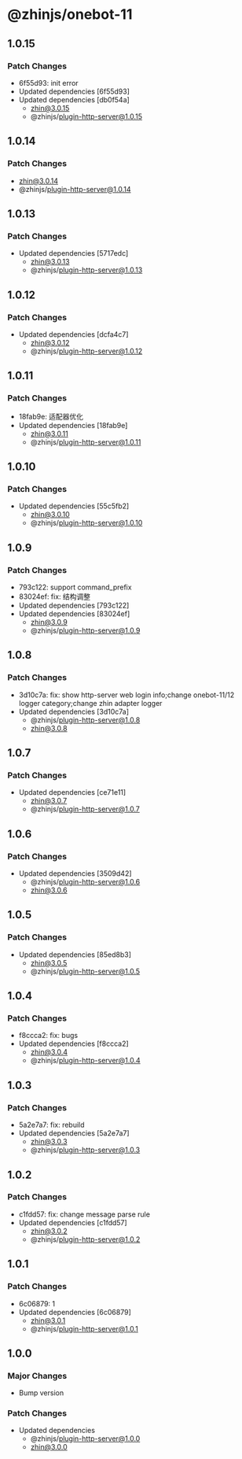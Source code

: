 # @zhinjs/onebot-11

## 1.0.15

### Patch Changes

- 6f55d93: init error
- Updated dependencies [6f55d93]
- Updated dependencies [db0f54a]
  - zhin@3.0.15
  - @zhinjs/plugin-http-server@1.0.15

## 1.0.14

### Patch Changes

- zhin@3.0.14
- @zhinjs/plugin-http-server@1.0.14

## 1.0.13

### Patch Changes

- Updated dependencies [5717edc]
  - zhin@3.0.13
  - @zhinjs/plugin-http-server@1.0.13

## 1.0.12

### Patch Changes

- Updated dependencies [dcfa4c7]
  - zhin@3.0.12
  - @zhinjs/plugin-http-server@1.0.12

## 1.0.11

### Patch Changes

- 18fab9e: 适配器优化
- Updated dependencies [18fab9e]
  - zhin@3.0.11
  - @zhinjs/plugin-http-server@1.0.11

## 1.0.10

### Patch Changes

- Updated dependencies [55c5fb2]
  - zhin@3.0.10
  - @zhinjs/plugin-http-server@1.0.10

## 1.0.9

### Patch Changes

- 793c122: support command_prefix
- 83024ef: fix: 结构调整
- Updated dependencies [793c122]
- Updated dependencies [83024ef]
  - zhin@3.0.9
  - @zhinjs/plugin-http-server@1.0.9

## 1.0.8

### Patch Changes

- 3d10c7a: fix: show http-server web login info;change onebot-11/12 logger category;change zhin adapter logger
- Updated dependencies [3d10c7a]
  - @zhinjs/plugin-http-server@1.0.8
  - zhin@3.0.8

## 1.0.7

### Patch Changes

- Updated dependencies [ce71e11]
  - zhin@3.0.7
  - @zhinjs/plugin-http-server@1.0.7

## 1.0.6

### Patch Changes

- Updated dependencies [3509d42]
  - @zhinjs/plugin-http-server@1.0.6
  - zhin@3.0.6

## 1.0.5

### Patch Changes

- Updated dependencies [85ed8b3]
  - zhin@3.0.5
  - @zhinjs/plugin-http-server@1.0.5

## 1.0.4

### Patch Changes

- f8ccca2: fix: bugs
- Updated dependencies [f8ccca2]
  - zhin@3.0.4
  - @zhinjs/plugin-http-server@1.0.4

## 1.0.3

### Patch Changes

- 5a2e7a7: fix: rebuild
- Updated dependencies [5a2e7a7]
  - zhin@3.0.3
  - @zhinjs/plugin-http-server@1.0.3

## 1.0.2

### Patch Changes

- c1fdd57: fix: change message parse rule
- Updated dependencies [c1fdd57]
  - zhin@3.0.2
  - @zhinjs/plugin-http-server@1.0.2

## 1.0.1

### Patch Changes

- 6c06879: 1
- Updated dependencies [6c06879]
  - zhin@3.0.1
  - @zhinjs/plugin-http-server@1.0.1

## 1.0.0

### Major Changes

- Bump version

### Patch Changes

- Updated dependencies
  - @zhinjs/plugin-http-server@1.0.0
  - zhin@3.0.0
